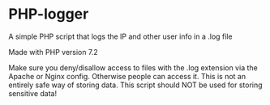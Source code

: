 # PHP-logger
A simple PHP script that logs the IP and other user info in a .log file

Made with PHP version 7.2

Make sure you deny/disallow access to files with the .log extension via the Apache or Nginx config. Otherwise people can access it.
This is not an entirely safe way of storing data. This script should NOT be used for storing sensitive data!
